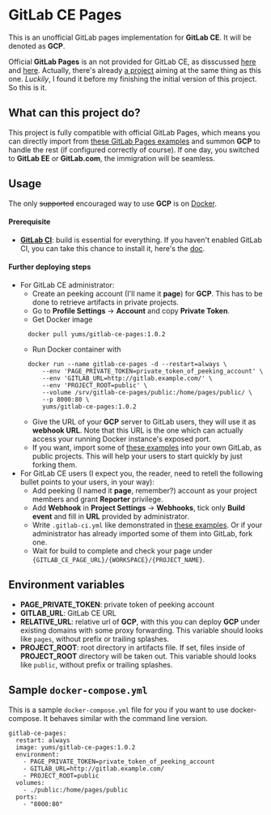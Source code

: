 # GitLab CE Pages

This is an unofficial GitLab pages implementation for **GitLab CE**. It will be denoted as **GCP**.

Official **GitLab Pages** is an not provided for GitLab CE, as disscussed [here](https://gitlab.com/gitlab-org/gitlab-ce/issues/3085) and [here](https://news.ycombinator.com/item?id=10923747). Actually, there's already [a project](https://github.com/Glavin001/GitLab-Pages) aiming at the same thing as this one. *Luckily*, I found it  before my finishing the initial version of this project. So this is it.

## What can this project do?

This project is fully compatible with official GitLab Pages, which means you can directly import from [these GitLab Pages examples](https://gitlab.com/groups/pages) and summon **GCP** to handle the rest (if configured correctly of course). If one day, you switched to **GitLab EE** or **GitLab.com**, the immigration will be seamless.

## Usage

The only ~~supported~~ encouraged way to use **GCP** is on [Docker](https://www.docker.com/).

#### Prerequisite
* **[GitLab CI](https://about.gitlab.com/gitlab-ci/)**: build is essential for everything. If you haven't enabled GitLab CI, you can take this chance to install it, here's the [doc](http://doc.gitlab.com/ce/ci/).

#### Further deploying steps
* For GitLab CE administrator:
  * Create an peeking account (I'll name it **page**) for **GCP**. This has to be done to retrieve artifacts in private projects.
  * Go to **Profile Settings** -> **Account** and copy **Private Token**.
  * Get Docker image
  ```
    docker pull yums/gitlab-ce-pages:1.0.2
  ```
  * Run Docker container with
  ```
    docker run --name gitlab-ce-pages -d --restart=always \
        --env 'PAGE_PRIVATE_TOKEN=private_token_of_peeking_account' \
        --env 'GITLAB_URL=http://gitlab.example.com/' \
        --env 'PROJECT_ROOT=public' \
        --volume /srv/gitlab-ce-pages/public:/home/pages/public/ \
        --p 8000:80 \
        yums/gitlab-ce-pages:1.0.2
  ```
  * Give the URL of your **GCP** server to GitLab users, they will use it as **webhook URL**. Note that this URL is the one which can actually access your running Docker instance's exposed port.
  * If you want, import some of [these examples](https://gitlab.com/groups/pages) into your own GitLab, as public projects. This will help your users to start quickly by just forking them.
* For GitLab CE users (I expect you, the reader, need to retell the following bullet points to your users, in your way):
  * Add peeking (I named it **page**, remember?) account as your project members and grant **Reporter** privilege.
  * Add **Webhook** in **Project Settings** -> **Webhooks**, tick only **Build event** and fill in **URL** provided by administrator.
  * Write `.gitlab-ci.yml` like demonstrated in [these examples](https://gitlab.com/groups/pages). Or if your administrator has already imported some of them into GitLab, fork one.
  * Wait for build to complete and check your page under `{GITLAB_CE_PAGE_URL}/{WORKSPACE}/{PROJECT_NAME}`.

## Environment variables
* **PAGE_PRIVATE_TOKEN**: private token of peeking account
* **GITLAB_URL**: GitLab CE URL
* **RELATIVE_URL**: relative url of **GCP**, with this you can deploy **GCP** under existing domains with some proxy forwarding.
This variable should looks like `pages`, without prefix or trailing splashes.
* **PROJECT_ROOT**: root directory in artifacts file. If set, files inside of **PROJECT_ROOT** directory will be taken out.
This variable should looks like `public`, without prefix or trailing splashes.


## Sample `docker-compose.yml`

This is a sample `docker-compose.yml` file for you if you want to use docker-compose. It behaves similar with the command line version.

    gitlab-ce-pages:
      restart: always
      image: yums/gitlab-ce-pages:1.0.2
      environment:
        - PAGE_PRIVATE_TOKEN=private_token_of_peeking_account
        - GITLAB_URL=http://gitlab.example.com/
        - PROJECT_ROOT=public
      volumes:
        - ./public:/home/pages/public
      ports:
        - "8000:80"
